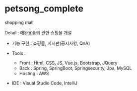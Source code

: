 # petsong_complete
shopping mall

Detail : 애완용품의 관한 쇼핑몰 개설

- 기능 구현 : 쇼핑몰, 게시판(공지사항, QnA)
  
- Tools : 
  
  - Front : Html, CSS, JS, Vue.js, Bootstrap, JQuery
  - Back : Spring, SpringBoot, Springsecurity, Jpa, MySQL 
  - Hosting : AWS
  
- IDE : Visual Studio Code, IntelliJ 
